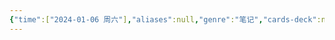 ```yaml
---
{"time":["2024-01-06 周六"],"aliases":null,"genre":"笔记","cards-deck":null,"tags":["课程/专业必修课"],"key":"期末复习","dg-publish":true,"permalink":"/3 项目/课程/网络安全/","dgPassFrontmatter":true,"noteIcon":"","created":"2024-01-06T02:05:57.920+08:00","updated":"2024-01-06T02:06:10.000+08:00"}
---
```


